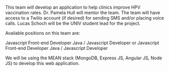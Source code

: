 This team will develop an application to help clinics improve HPV vaccination rates. Dr. Pamela Hull will mentor the team. The team will have access to a Twilio account (if desired) for sending SMS and/or placing voice calls. Lucas Schoch will be the UNIV student lead for the project.

Available positions on this team are:

Javascript Front-end Developer
Java / Javascript Developer or Javascript Front-end Developer
Java / Javascript Developer

We will be using the MEAN stack (MongoDB, Express JS, Angular JS, Node JS) to develop this web application.
